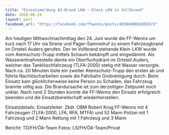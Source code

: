 ```yaml
---
title: "Einsatzmeldung A2-Brand LKW - Klein LKW in Vollbrand"
date: 2020-06-24
layout: post
facebook_url: "https://facebook.com/ffwenns/posts/4038490882892673"
---
```


Am heutigen Mittwochnachmittag den 24. Juni wurde die FF-Wenns um kurz nach 17 Uhr via Sirene und Pager-Sammelruf zu einem Fahrzeugbrand im Ortsteil Auders gerufen. Der im Vollbrand stehende Klein-LKW wurde vom Atemschutz-Trupp mittels Schaum bekämpft und eingedämmt. Als Wasserentnahmestelle diente ein Oberflurhydrant im Ortsteil Auders, welcher das Tanklöschfahrzeug (TLFA-2000) stetig mit Wasser versorgte. Nach ca. 20 Minuten löste ein zweiter Atemschutz-Trupp den ersten ab und führte Nachlöscharbeiten sowie die Fahrbahn Grobreinigung durch. Beim Einsatz kam glücklicherweise keine Person zu Schaden, das Fahrzeug brannte völlig aus. Die Brandursache ist zum derzeitigen Zeitpunkt noch unklar.
Nach rund 2 Stunden konnte die FF-Wenns den Einsatz erfolgreich beenden und die Einsatzbereitschaft wiederherstellen.

Einsatzdetails:
Einsatzleiter: Zkdt. OBM Robert Krug
FF-Wenns mit 4 Fahrzeugen (TLFA-2000, LFA, RFA, MTFA) und 52 Mann
Polizei mit 1 Fahrzeug und 2 Mann
Rettung mit 1 Fahrzeug und 3 Mann 

Bericht: TD/FH/ÖA-Team
Fotos: LS/FH/ÖA-Team/Privat